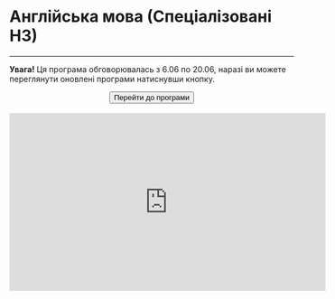# Англійська мова (Спеціалізовані НЗ)

<hr>

<p><b>Увага!</b> Ця програма обговорювалась з 6.06 по 20.06, наразі ви можете переглянути оновлені програми натиснувши кнопку.</p>

<center><a href="http://englishmonspecial-new.ed-era.com/" target="_blank"><button type="button" class="btn btn-primary" aria-haspopup="true" aria-expanded="false">Перейти до програми</button></a></center>
<br>

<center><iframe width="560" height="315" src="https://www.youtube.com/embed/dxBTgbPOMMo" frameborder="0" allowfullscreen></iframe></center>
